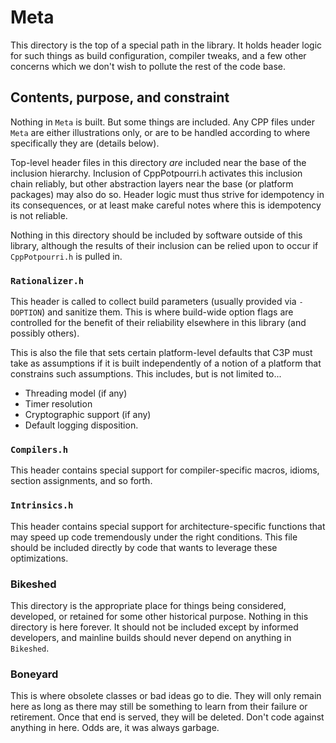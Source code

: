 # Meta

This directory is the top of a special path in the library. It holds header
logic for such things as build configuration, compiler tweaks, and a few other
concerns which we don't wish to pollute the rest of the code base.

## Contents, purpose, and constraint

Nothing in `Meta` is built. But some things are included. Any CPP files under
`Meta` are either illustrations only, or are to be handled according to where
specifically they are (details below).

Top-level header files in this directory _are_ included near the base of the
inclusion hierarchy. Inclusion of CppPotpourri.h activates this inclusion chain
reliably, but other abstraction layers near the base (or platform packages) may
also do so. Header logic must thus strive for idempotency in its consequences,
or at least make careful notes where this is idempotency is not reliable.

Nothing in this directory should be included by software outside of this
library, although the results of their inclusion can be relied upon to occur if
`CppPotpourri.h` is pulled in.


### `Rationalizer.h`

This header is called to collect build parameters (usually provided via `-DOPTION`)
and sanitize them. This is where build-wide option flags are controlled for the
benefit of their reliability elsewhere in this library (and possibly others).

This is also the file that sets certain platform-level defaults that C3P must
take as assumptions if it is built independently of a notion of a  platform that
constrains such assumptions. This includes, but is not limited to...

  * Threading model (if any)
  * Timer resolution
  * Cryptographic support (if any)
  * Default logging disposition.

### `Compilers.h`

This header contains special support for compiler-specific macros, idioms,
section assignments, and so forth.

### `Intrinsics.h`

This header contains special support for architecture-specific functions that
may speed up code tremendously under the right conditions. This file should be
included directly by code that wants to leverage these optimizations.


### Bikeshed

This directory is the appropriate place for things being considered, developed,
or retained for some other historical purpose. Nothing in this directory is here
forever. It should not be included except by informed developers, and mainline
builds should never depend on anything in `Bikeshed`.


### Boneyard

This is where obsolete classes or bad ideas go to die. They will only remain
here as long as there may still be something to learn from their failure or
retirement. Once that end is served, they will be deleted. Don't code against
anything in here. Odds are, it was always garbage.
